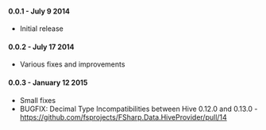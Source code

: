 #### 0.0.1 - July 9 2014
* Initial release

#### 0.0.2 - July 17 2014
* Various fixes and improvements

#### 0.0.3 - January 12 2015
* Small fixes
* BUGFIX: Decimal Type Incompatibilities between Hive 0.12.0 and 0.13.0 - https://github.com/fsprojects/FSharp.Data.HiveProvider/pull/14